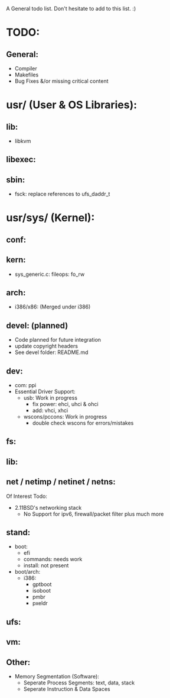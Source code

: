 A General todo list. Don't hesitate to add to this list. :)

# TODO:
## General:
- Compiler
- Makefiles
- Bug Fixes &/or missing critical content

# usr/ (User & OS Libraries):
## lib:
- libkvm
		
## libexec:

## sbin:
- fsck: replace references to ufs_daddr_t
		
# usr/sys/ (Kernel):
## conf:

## kern:
- sys_generic.c: fileops: fo_rw
	
## arch:
- i386/x86: (Merged under i386)

## devel: (planned)
- Code planned for future integration
- update copyright headers
- See devel folder: README.md
	
## dev:
- com: ppi
- Essential Driver Support:
	- usb: 							Work in progress
		- fix power: ehci, uhci & ohci
		- add: vhci, xhci
	- wscons/pccons:					Work in progress
		- double check wscons for errors/mistakes

## fs:


## lib:
	
## net / netimp / netinet / netns:
Of Interest Todo:
- 2.11BSD's networking stack
	- No Support for ipv6, firewall/packet filter plus much more

## stand:
- boot:
	- efi
	- commands: needs work
	- install: not present
- boot/arch:
	- i386:
		- gptboot
		- isoboot
		- pmbr
		- pxeldr

## ufs:

## vm:

## Other:
- Memory Segmentation (Software):
	- Seperate Process Segments: text, data, stack
	- Seperate Instruction & Data Spaces
